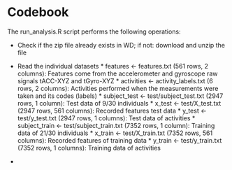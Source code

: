 # Codebook

The run_analysis.R script performs the following operations:

- Check if the zip file already exists in WD; if not: download and unzip the file
- Read the individual datasets
        * features <- features.txt (561 rows, 2 columns): Features come from the accelerometer and gyroscope raw signals tACC-XYZ and tGyro-XYZ
        * activities <- activity_labels.txt (6 rows, 2 columns): Activities performed when the  measurements were taken and its codes (labels)
        * subject_test <- test/subject_test.txt (2947 rows, 1 column): Test data of 9/30 individuals
        * x_test <- test/X_test.txt (2947 rows, 561 columns): Recorded features test data
        * y_test <- test/y_test.txt (2947 rows, 1 columns): Test data of activities
        * subject_train <- test/subject_train.txt (7352 rows, 1 column): Training data of 21/30 individuals
        * x_train <- test/X_train.txt (7352 rows, 561 columns): Recorded features of training data
        * y_train <- test/y_train.txt (7352 rows, 1 columns): Training data of activities

- 
